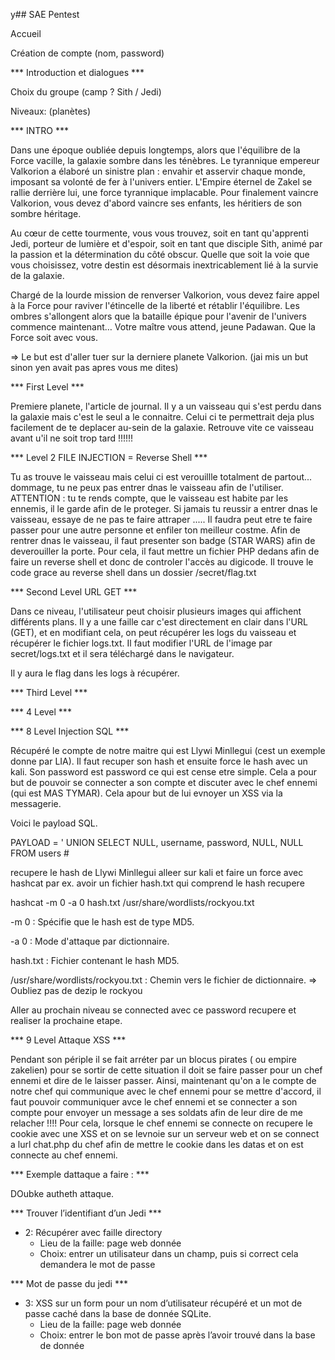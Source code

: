 y## SAE Pentest

Accueil

Création de compte (nom, password)

*** Introduction et dialogues ***

Choix du groupe (camp ? Sith / Jedi)

Niveaux: (planètes)

*** INTRO ***

Dans une époque oubliée depuis longtemps, alors que l'équilibre de la Force vacille, la galaxie sombre dans les ténèbres. Le tyrannique empereur Valkorion a élaboré un sinistre plan : envahir et asservir chaque monde, imposant sa volonté de fer à l'univers entier. L'Empire éternel de Zakel se rallie derrière lui, une force tyrannique implacable. Pour finalement vaincre Valkorion, vous devez d'abord vaincre ses enfants, les héritiers de son sombre héritage.

Au cœur de cette tourmente, vous vous trouvez, soit en tant qu'apprenti Jedi, porteur de lumière et d'espoir, soit en tant que disciple Sith, animé par la passion et la détermination du côté obscur. Quelle que soit la voie que vous choisissez, votre destin est désormais inextricablement lié à la survie de la galaxie.

Chargé de la lourde mission de renverser Valkorion, vous devez faire appel à la Force pour raviver l'étincelle de la liberté et rétablir l'équilibre. Les ombres s'allongent alors que la bataille épique pour l'avenir de l'univers commence maintenant… Votre maître vous attend, jeune Padawan. Que la Force soit avec vous.

=> Le but est d'aller tuer sur la derniere planete Valkorion. (jai mis un but sinon yen avait pas apres vous me dites)

*** First Level ***

Premiere planete, l'article de journal. Il y a un vaisseau qui s'est perdu dans la galaxie mais c'est le seul a le connaitre. Celui ci te permettrait deja plus facilement de te deplacer au-sein de la galaxie. Retrouve vite ce vaisseau avant u'il ne soit trop tard !!!!!!

*** Level 2  FILE INJECTION = Reverse Shell ***

Tu as trouve le vaisseau mais celui ci est verouillle totalment de partout... dommage, tu ne peux pas entrer dnas le vaisseau afin de l'utiliser. ATTENTION : tu te rends compte, que le vaisseau est habite par les ennemis, il le garde afin de le proteger. Si jamais tu reussir a entrer dnas le vaisseau, essaye de ne pas te faire attraper ..... Il faudra peut etre te faire passer pour une autre personne et enfiler ton meilleur costme.
Afin de rentrer dnas le vaisseau, il faut presenter son badge (STAR WARS) afin de deverouiller la porte. Pour cela, il faut mettre un fichier PHP dedans afin de faire un reverse shell et donc de controler l'accès au digicode. Il trouve le code grace au reverse shell dans un dossier /secret/flag.txt



*** Second Level  URL  GET ***

Dans ce niveau, l'utilisateur peut choisir plusieurs images qui affichent différents plans. Il y a une faille car c'est directement en clair dans l'URL (GET), et en modifiant cela, on peut récupérer les logs du vaisseau et récupérer le fichier logs.txt. Il faut modifier l'URL de l'image par secret/logs.txt et il sera téléchargé dans le navigateur.

Il y aura le flag dans les logs à récupérer.


*** Third Level ***




*** 4 Level ***


*** 8 Level Injection SQL ***

Récupéré le compte de notre maitre qui est Llywi Minllegui (cest un exemple donne par LIA). Il faut recuper son hash et ensuite force le hash avec un kali. Son password est password ce qui est cense etre simple.
Cela a pour but de pouvoir se connecter a son compte et discuter avec le chef ennemi (qui est MAS TYMAR). Cela  apour but de lui evnoyer un XSS via la messagerie.

Voici le payload SQL.

PAYLOAD = ' UNION SELECT NULL, username, password, NULL, NULL FROM users #

recupere le hash de Llywi Minllegui alleer sur kali et faire un force avec hashcat par ex.
avoir un fichier hash.txt qui comprend le hash recupere

hashcat -m 0 -a 0 hash.txt /usr/share/wordlists/rockyou.txt

-m 0 : Spécifie que le hash est de type MD5.

-a 0 : Mode d'attaque par dictionnaire.

hash.txt : Fichier contenant le hash MD5.

/usr/share/wordlists/rockyou.txt : Chemin vers le fichier de dictionnaire.
    => Oubliez pas de dezip le rockyou


Aller au prochain niveau se connected avec ce password recupere et realiser la prochaine etape.






*** 9 Level Attaque XSS ***

Pendant son périple il se fait arréter par un blocus pirates ( ou empire zakelien) pour se sortir de cette situation il doit se faire passer pour un chef ennemi et dire de le laisser passer.
Ainsi, maintenant qu'on a le compte de notre chef qui communique avec le chef ennemi pour se mettre d'accord, il faut pouvoir communiquer avce le chef ennemi et se connecter a son compte pour envoyer un message a ses soldats afin de leur dire de me relacher !!!!
Pour cela, lorsque le chef ennemi se connecte on recupere le cookie avec une XSS et on se levnoie sur un serveur web et on se connect a lurl chat.php du chef afin de mettre le cookie dans les datas et on est connecte au chef ennemi.



*** Exemple dattaque a faire :   ***

DOubke autheth attaque. 


*** Trouver l’identifiant d’un Jedi ***
- 2: Récupérer avec faille directory
    - Lieu de la faille: page web donnée
    - Choix: entrer un utilisateur dans un champ, puis si correct cela demandera le mot de passe

*** Mot de passe du jedi ***
- 3: XSS sur un form pour un nom d’utilisateur récupéré et un mot de passe caché dans la base de donnée SQLite.
    - Lieu de la faille: page web donnée
    - Choix: entrer le bon mot de passe après l’avoir trouvé dans la base de donnée
